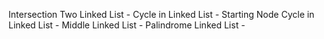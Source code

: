 Intersection Two Linked List - 
Cycle in Linked List - 
Starting Node Cycle in Linked List -
Middle Linked List -
Palindrome Linked List -